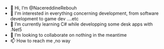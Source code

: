 - 👋 Hi, I’m @NacereddineRebouh
- 👀 I'm interested in everything concerning development, from software development to game dev ....etc
- 🌱 I’m currently learning C# while developping some desk apps with .Net5
- 💞️ I’m looking to collaborate on nothing in the meantime
- 📫 How to reach me ,no way

<!---
NacereddineRebouh/NacereddineRebouh is a ✨ special ✨ repository because its `README.md` (this file) appears on your GitHub profile.
You can click the Preview link to take a look at your changes.
--->
